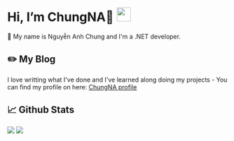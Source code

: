 # Hi, I’m ChungNA👋   <img src="https://emoji.gg/assets/emoji/8299_Loading.gif" width="32px" height="32px">


👨 My name is Nguyễn Anh Chung and I'm a .NET developer.

## ✏️ My Blog

I love writting what I've done and I've learned along doing my projects - You can find my profile on here: <a href="https://linktr.ee/chungna"> ChungNA profile </a>


## 📈 Github Stats


<img src="https://github-readme-stats.vercel.app/api?username=chungpj&theme=tokyonight&show_icons=true&count_private=true">
<img src="https://github-readme-stats.vercel.app/api/top-langs/?username=chungpj&theme=tokyonight&layout=compact&langs_count=8">

<!---
chungpj/chungpj is a ✨ special ✨ repository because its `README.md` (this file) appears on your GitHub profile.
You can click the Preview link to take a look at your changes.
--->
